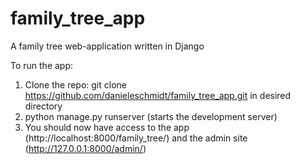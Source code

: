# family_tree_app
A family tree web-application written in Django

To run the app:
1. Clone the repo: git clone https://github.com/danieleschmidt/family_tree_app.git in desired directory
2. python manage.py runserver (starts the development server)
3. You should now have access to the app (http://localhost:8000/family_tree/) and the admin site (http://127.0.0.1:8000/admin/)
